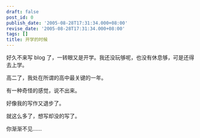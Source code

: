 ```yaml
---
draft: false
post_id: 0
publish_date: '2005-08-28T17:31:34.000+08:00'
revise_date: '2005-08-28T17:31:34.000+08:00'
tags: []
title: 开学的时候
---
```


好久不来写 blog 了，一转眼又是开学。我还没玩够呢，也没有休息够，可是还得去上学。

高二了，我处在所谓的高中最关键的一年。

有一种奇怪的感觉，说不出来。

好像我的写作又退步了。

就这么多了，想写却没的写了。

你渐渐不见……
